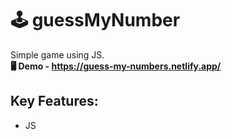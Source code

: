 # 🕹 guessMyNumber

Simple game using JS.<br>
__🖥 Demo - https://guess-my-numbers.netlify.app/__

## Key Features:
- JS
